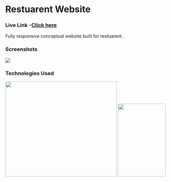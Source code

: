 <h1>Restuarent Website</h1>
<h3>Live Link -<a href="[https://taupe-pegasus-35735f.netlify.app/](https://takeaway-avinash.netlify.app/)">Click here</a></h3>
<p> Fully responsive conceptual website built for restuarent .
<h3>Screenshots</h3>
 <img src="https://gcdnb.pbrd.co/images/lyOG6dm8ERKr.png">
<h3>Technologies Used</h3>
 <img src="https://upload.wikimedia.org/wikipedia/commons/thumb/1/10/CSS3_and_HTML5_logos_and_wordmarks.svg/1187px-CSS3_and_HTML5_logos_and_wordmarks.svg.png?20150111171555" height="300px" width="350px">
 <img src="https://brandslogos.com/wp-content/uploads/images/bootstrap-logo.png" height="230px" width="150px">
